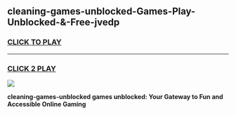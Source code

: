 
## cleaning-games-unblocked-Games-Play-Unblocked-&-Free-jvedp
<h3>
<a href="https://premium76.site?title=cleaning-games-unblocked&ref=24A">CLICK TO PLAY</a></h3>
<hr>

<h3>
<a href="https://premium76.site?title=cleaning-games-unblocked&ref=24A">CLICK 2 PLAY</a>
  
</h3>

<a href="https://premium76.site?title=cleaning-games-unblocked&ref=24A"><img src="https://clearcache.store/games.png"></a>


**cleaning-games-unblocked games unblocked: Your Gateway to Fun and Accessible Online Gaming**
